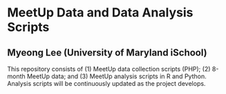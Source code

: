 MeetUp Data and Data Analysis Scripts
======
Myeong Lee (University of Maryland iSchool)
------

This repository consists of (1) MeetUp data collection scripts (PHP); (2) 8-month MeetUp data; and (3) MeetUp analysis scripts in R and Python.
Analysis scripts will be continuously updated as the project develops.
